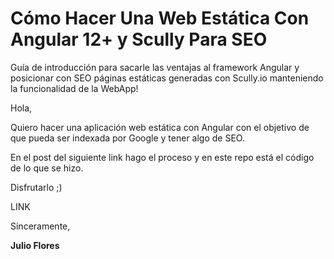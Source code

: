 # Cómo Hacer Una Web Estática Con Angular 12+ y Scully Para SEO

Guía de introducción para sacarle las ventajas al framework Angular y posicionar con SEO páginas estáticas generadas con Scully.io manteniendo la funcionalidad de la WebApp!

Hola,

Quiero hacer una aplicación web estática con Angular con el objetivo de que pueda ser indexada por Google y tener algo de SEO.

En el post del siguiente link hago el proceso y en este repo está el código de lo que se hizo.

Disfrutarlo ;)

LINK

Sinceramente,

**Julio Flores**

